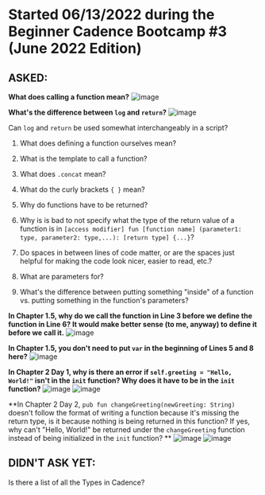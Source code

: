 # Started 06/13/2022 during the Beginner Cadence Bootcamp #3 (June 2022 Edition)

## ASKED:

**What does calling a function mean?**
![image](https://user-images.githubusercontent.com/104703860/173458030-7ac78318-efc4-405f-8e8b-d6eb7d0ab4e1.png)

**What's the difference between `log` and `return`?**
![image](https://user-images.githubusercontent.com/104703860/173458118-8aca0945-d07b-41cc-9e9a-b82cb9ba20ea.png)

Can `log` and `return` be used somewhat interchangeably in a script?


1. What does defining a function ourselves mean? 

2. What is the template to call a function? 

3. What does `.concat` mean? 

4. What do the curly brackets `{ }` mean? 

5. Why do functions have to be returned? 

6. Why is is bad to not specify what the type of the return value of a function is in `[access modifier] fun [function name] (parameter1: type, parameter2: type,...): [return type] {...}`? 

7. Do spaces in between lines of code matter, or are the spaces just helpful for making the code look nicer, easier to read, etc.?

8. What are parameters for?

9. What's the difference between putting something "inside" of a function vs. putting something in the function's parameters?

**In Chapter 1.5, why do we call the function in Line 3 before we define the function in Line 6? It would make better sense (to me, anyway) to define it before we call it.**
![image](https://user-images.githubusercontent.com/104703860/178125804-1a083e9f-ab4a-491a-b7ce-78a4958e7160.png)

**In Chapter 1.5, you don't need to put `var` in the beginning of Lines 5 and 8 here?**
![image](https://user-images.githubusercontent.com/104703860/178125866-88fa3deb-ff2b-46c4-81b5-fc90bf10c9f4.png)


**In Chapter 2 Day 1, why is there an error if `self.greeting = "Hello, World!"` isn't in the `init` function? Why does it have to be in the `init` function?**
![image](https://user-images.githubusercontent.com/104703860/178125869-920eab85-96fe-4bc9-a4ff-9b25f62cdd16.png)
![image](https://user-images.githubusercontent.com/104703860/178125877-0239203f-b2ea-4df3-9199-7357e3781054.png)

**In Chapter 2 Day 2, `pub fun changeGreeting(newGreeting: String)` doesn't follow the format of writing a function because it's missing the return type, is it because nothing is being returned in this function? If yes, why can't "Hello, World!" be returned under the `changeGreeting` function instead of being initialized in the `init` function? **
![image](https://user-images.githubusercontent.com/104703860/178125711-2ab86e26-ce17-40c8-9972-d3af6935f02b.png)
![image](https://user-images.githubusercontent.com/104703860/178125887-48ffadd1-e55b-40fc-944d-aa9961c170e0.png)


## DIDN'T ASK YET:

Is there a list of all the Types in Cadence?
